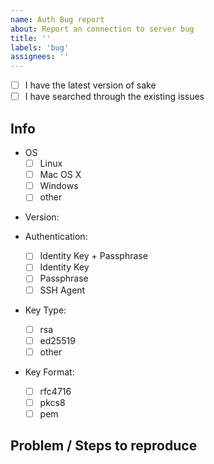 ```yaml
---
name: Auth Bug report
about: Report an connection to server bug
title: ''
labels: 'bug'
assignees: ''
---
```


- [ ] I have the latest version of sake
- [ ] I have searched through the existing issues

## Info

- OS
  - [ ] Linux
  - [ ] Mac OS X
  - [ ] Windows
  - [ ] other

<!-- run `sake --version` -->
- Version:

- Authentication:
  - [ ] Identity Key + Passphrase
  - [ ] Identity Key
  - [ ] Passphrase
  - [ ] SSH Agent

- Key Type:
  - [ ] rsa
  - [ ] ed25519
  - [ ] other

- Key Format:
  - [ ] rfc4716
  - [ ] pkcs8
  - [ ] pem

## Problem / Steps to reproduce

<!-- Provide server definition and how you invoke the `sake` CLI -->

<!-- How do you invoke the `sake` CLI -->

<!-- Provide instructions on how you generated the identity key -->
